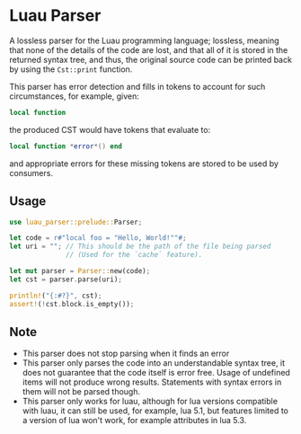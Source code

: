 # Luau Parser

A lossless parser for the Luau programming language; lossless, meaning that none of the details of the code are lost, and that all of it is stored in the returned syntax tree, and thus, the original source code can be printed back by using the `Cst::print` function.

This parser has error detection and fills in tokens to account for such circumstances, for example, given:

```lua
local function
```

the produced CST would have tokens that evaluate to:

```lua
local function *error*() end
```

and appropriate errors for these missing tokens are stored to be used by consumers.

## Usage

```rust
use luau_parser::prelude::Parser;

let code = r#"local foo = "Hello, World!""#;
let uri = ""; // This should be the path of the file being parsed
              // (Used for the `cache` feature).

let mut parser = Parser::new(code);
let cst = parser.parse(uri);

println!("{:#?}", cst);
assert!(!cst.block.is_empty());
```

## Note

* This parser does not stop parsing when it finds an error
* This parser only parses the code into an understandable syntax tree, it does not
    guarantee that the code itself is error free. Usage of undefined items will not
    produce wrong results. Statements with syntax errors in them will not be parsed
    though.
* This parser only works for luau, although for lua versions compatible with luau, it
    can still be used, for example, lua 5.1, but features limited to a version of lua
    won't work, for example attributes in lua 5.3.
